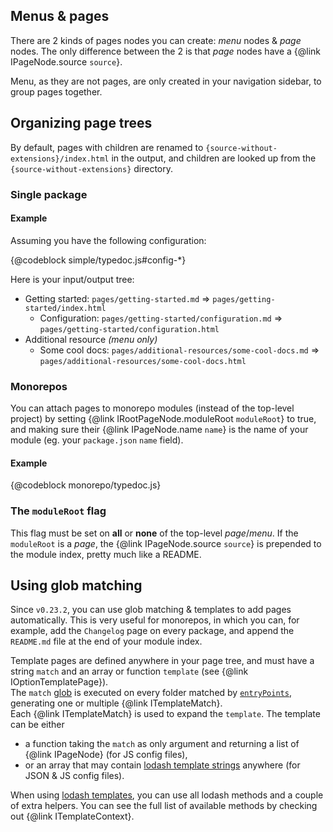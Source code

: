 ## Menus & pages

There are 2 kinds of pages nodes you can create: *menu* nodes & *page* nodes. The only difference between the 2 is that *page* nodes have a {@link IPageNode.source `source`}.

Menu, as they are not pages, are only created in your navigation sidebar, to group pages together.

## Organizing page trees

By default, pages with children are renamed to `{source-without-extensions}/index.html` in the output, and children are looked up from the `{source-without-extensions}` directory.

### Single package

#### Example

Assuming you have the following configuration:

{@codeblock simple/typedoc.js#config-*}

Here is your input/output tree:

* Getting started: `pages/getting-started.md` ⇒ `pages/getting-started/index.html`
  * Configuration: `pages/getting-started/configuration.md` ⇒ `pages/getting-started/configuration.html`
* Additional resource *(menu only)*
  * Some cool docs: `pages/additional-resources/some-cool-docs.md` ⇒ `pages/additional-resources/some-cool-docs.html`

### Monorepos

You can attach pages to monorepo modules (instead of the top-level project) by setting {@link IRootPageNode.moduleRoot `moduleRoot`} to true, and making sure their {@link IPageNode.name `name`} is the name of your module (eg. your `package.json` `name` field).

#### Example

{@codeblock monorepo/typedoc.js}

### The `moduleRoot` flag

This flag must be set on **all** or **none** of the top-level *page*/*menu*. If the `moduleRoot` is a *page*, the {@link IPageNode.source `source`} is prepended to the module index, pretty much like a README.

## Using glob matching

Since `v0.23.2`, you can use glob matching & templates to add pages automatically. This is very useful for monorepos, in which you can, for example, add the `Changelog` page on every package, and append the `README.md` file at the end of your module index.

Template pages are defined anywhere in your page tree, and must have a string `match` and an array or function `template` (see {@link IOptionTemplatePage}). \
The `match` [glob](https://www.npmjs.com/package/glob) is executed on every folder matched by [`entryPoints`](https://typedoc.org/guides/options/#entrypoints), generating one or multiple {@link ITemplateMatch}. \
Each {@link ITemplateMatch} is used to expand the `template`. The template can be either

* a function taking the `match` as only argument and returning a list of {@link IPageNode} (for JS config files),
* or an array that may contain [lodash template strings](https://lodash.com/docs/4.17.15#template) anywhere (for JSON & JS config files).

When using [lodash templates](https://lodash.com/docs/4.17.15#template), you can use all lodash methods and a couple of extra helpers. You can see the full list of available methods by checking out {@link ITemplateContext}.
